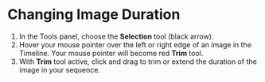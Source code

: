 # Changing Image Duration

1. In the Tools panel, choose the **Selection** tool \(black arrow\).
2. Hover your mouse pointer over the left or right edge of an image in the Timeline. Your mouse pointer will become red **Trim** tool.
3. With **Trim** tool active, click and drag to trim or extend the duration of the image in your sequence.



